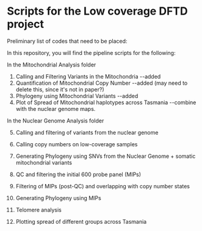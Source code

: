 # Scripts for the Low coverage DFTD project


Preliminary list of codes that need to be placed:

In this repository, you will find the pipeline scripts for the following:

In the Mitochondrial Analysis folder
1) Calling and Filtering Variants in the Mitochondria --added
2) Quantification of Mitochondrial Copy Number --added (may need to delete this, since it's not in paper?)
3) Phylogeny using Mitochondrial Variants --added
4) Plot of Spread of Mitochondrial haplotypes across Tasmania --combine with the nuclear genome maps.

In the Nuclear Genome Analysis folder

5) Calling and filtering of variants from the nuclear genome
6) Calling copy numbers on low-coverage samples
7) Generating Phylogeny using SNVs from the Nuclear Genome + somatic mitochondrial variants
8) QC and filtering the initial 600 probe panel (MIPs)
9) Filtering of MIPs (post-QC) and overlapping with copy number states
10) Generating Phylogeny using MIPs
11) Telomere analysis

12) Plotting spread of different groups across Tasmania
